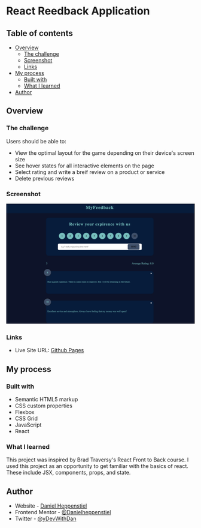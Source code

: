 #  React Reedback Application

## Table of contents

- [Overview](#overview)
  - [The challenge](#the-challenge)
  - [Screenshot](#screenshot)
  - [Links](#links)
- [My process](#my-process)
  - [Built with](#built-with)
  - [What I learned](#what-i-learned)
- [Author](#author)

## Overview

### The challenge

Users should be able to:

- View the optimal layout for the game depending on their device's screen size
- See hover states for all interactive elements on the page
- Select rating and write a breif review on a product or service
- Delete previous reviews

### Screenshot

![alt text](./src/assets/final.png)

### Links

- Live Site URL: [Github Pages](https://danielheppenstiel.github.io/react-feedback-application/)

## My process

### Built with

- Semantic HTML5 markup
- CSS custom properties
- Flexbox
- CSS Grid
- JavaScript
- React


### What I learned

This project was inspired by Brad Traversy's React Front to Back course. I used this project as an opportunity to get familiar with the basics of react. These include JSX, components, props, and state. 

## Author

- Website - [Daniel Heppenstiel](https://github.com/Danielheppenstiel)
- Frontend Mentor - [@Danielheppenstiel](https://www.frontendmentor.io/profile/Danielheppenstiel)
- Twitter - [@yDevWithDan](https://twitter.com/DevWithDan)
